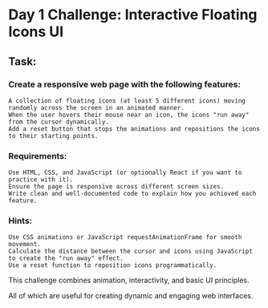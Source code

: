 # **Day 1 Challenge: Interactive Floating Icons UI**

## Task:

### Create a responsive web page with the following features:

    A collection of floating icons (at least 5 different icons) moving randomly across the screen in an animated manner.
    When the user hovers their mouse near an icon, the icons "run away" from the cursor dynamically.
    Add a reset button that stops the animations and repositions the icons to their starting points.

### Requirements:

    Use HTML, CSS, and JavaScript (or optionally React if you want to practice with it).
    Ensure the page is responsive across different screen sizes.
    Write clean and well-documented code to explain how you achieved each feature.

### Hints:

    Use CSS animations or JavaScript requestAnimationFrame for smooth movement.
    Calculate the distance between the cursor and icons using JavaScript to create the "run away" effect.
    Use a reset function to reposition icons programmatically.

This challenge combines animation, interactivity, and basic UI principles.

All of which are useful for creating dynamic and engaging web interfaces.
